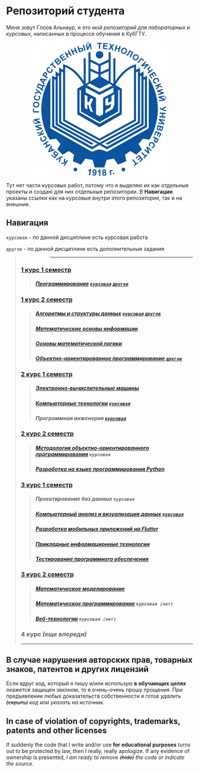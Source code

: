 # Репозиторий студента

Меня зовут Глоов Альнаур, и это мой _репозиторий для лабораторных и курсовых_, написанных в процессе обучения в КубГТУ.

<p align="center">
  <a href="https://kubstu.ru/">
    <img src="kubstu.png" alt="КубГТУ" height="360">
  </a>
</p>

Тут нет части курсовых работ, потому что я выделяю их как отдельные проекты и создаю для них отдельные репозитории.
В **Навигации** указаны ссылки как на курсовые внутри этого репозитория, так и на внешние.

## Навигация


`курсовая` - по данной дисциплине есть курсовая работа

`другое` - по данной дисциплине есть дополнительные задания

>>> ---
> ### [1 курс 1 семестр](s1)
>> ##### [Программирование](s1/prog) [`курсовая`](s1/prog/cw) [`другое`](s1/prog/other)
> ### [1 курс 2 семестр](s2)
>> ##### [Алгоритмы и структуры данных](s2/asd) [`курсовая`](s2/asd/cw/s2_asd_cw) [`другое`](s2/asd/other)
>> ##### [Математические основы информации](s2/moi/lw)
>> ##### [Основы математической логики](s2/oml/lw)
>> ##### [Объектно-ориентированное программирование](s2/oop) [`другое`](s2/oop/other)
> ### [2 курс 1 семестр](s3)
>> ##### [Электронно-вычислительные машины](s3/evm/lw)
>> ##### [Компьютерные технологии](s3/kt) [`курсовая`](s3/kt/cw/s3_kt_cw)
>> ##### Программная инженерия [`курсовая`](https://github.com/kos1posha/bistro-kassa)
> ### [2 курс 2 семестр](s4)
>> ##### [Методология объектно-ориентированного программирования](s4/moop/lw) `курсовая`
>> ##### [Разработка на языке программирования Python](s4/py/lw)
> ### [3 курс 1 семестр](s5)
>> ##### Проектирование баз данных `курсовая`
>> ##### [Компьютерный анализ и визуализация данных](s5/kaivd) [`курсовая`](s5/kaivd/cw/s5_kaivd_cw)
>> ##### [Разработка мобильных приложений на Flutter](s5/md/lw)
>> ##### [Прикладные информационные технологии](s5/pit/lw)
>> ##### [Тестирование программного обеспечения](s5/tpo/lw)
> ### [3 курс 2 семестр](s6)
>> ##### [Математическое моделирование](s6/mm/lw)
>> ##### [Математическое программирование](s6/mp/lw) `курсовая (нет)`
>> ##### [Веб-технологии](s6/web/lw) `курсовая (нет)`
> ### 4 курс _(еще впереди)_
>---

## В случае нарушения авторских прав, товарных знаков, патентов и других лицензий

Если вдруг код, который я пишу и/или использую **в обучающих целях** окажется защищен законом, то я очень-очень прошу прощения.
При предъявлении любых доказательств собственности _я готов удалить ~~(скрыть)~~ код или указать на источник_.

## In case of violation of copyrights, trademarks, patents and other licenses

If suddenly the code that I write and/or use **for educational purposes** turns out to be protected by law, then I really, really apologize.
If any evidence of ownership is presented, _I am ready to remove ~~(hide)~~ the code or indicate the source_.
